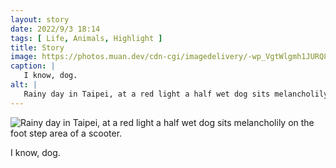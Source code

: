 ```yaml
---
layout: story
date: 2022/9/3 18:14
tags: [ Life, Animals, Highlight ]
title: Story
image: https://photos.muan.dev/cdn-cgi/imagedelivery/-wp_VgtWlgmh1JURQ8t1mg/19c715a2-a283-408e-95db-c2e7f9258b00/public
caption: |
   I know, dog.
alt: |
   Rainy day in Taipei, at a red light a half wet dog sits melancholily on the foot step area of a scooter. 
---
```


![Rainy day in Taipei, at a red light a half wet dog sits melancholily on the foot step area of a scooter. ](https://photos.muan.dev/cdn-cgi/imagedelivery/-wp_VgtWlgmh1JURQ8t1mg/19c715a2-a283-408e-95db-c2e7f9258b00/public)

I know, dog.
